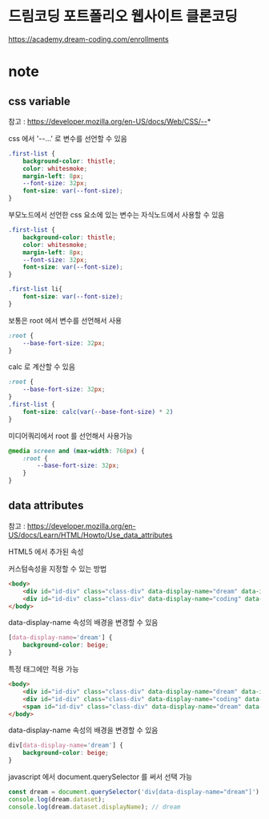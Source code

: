 # 드림코딩 포트폴리오 웹사이트 클론코딩

https://academy.dream-coding.com/enrollments

# note

## css variable

참고 : https://developer.mozilla.org/en-US/docs/Web/CSS/--*

css 에서 '--...' 로 변수를 선언할 수 있음 

```css
.first-list {
    background-color: thistle;
    color: whitesmoke;
    margin-left: 8px;
    --font-size: 32px;
    font-size: var(--font-size);
}
```

부모노드에서 선언한 css 요소에 있는 변수는 자식노드에서 사용할 수 있음

```css
.first-list {
    background-color: thistle;
    color: whitesmoke;
    margin-left: 8px;
    --font-size: 32px;
    font-size: var(--font-size);
}

.first-list li{
    font-size: var(--font-size);
}
```

보통은 root 에서 변수를 선언해서 사용

```css
:root {
    --base-fort-size: 32px;
}
```

calc 로 계산할 수 있음

```css
:root {
    --base-fort-size: 32px;
}
.first-list {
    font-size: calc(var(--base-font-size) * 2)
}
```

미디어쿼리에서 root 를 선언해서 사용가능

```css
@media screen and (max-width: 768px) {
    :root {
        --base-fort-size: 32px;
    }
}
```

## data attributes

참고 : https://developer.mozilla.org/en-US/docs/Learn/HTML/Howto/Use_data_attributes

HTML5 에서 추가된 속성

커스텀속성을 지정할 수 있는 방법

```html
<body>
    <div id="id-div" class="class-div" data-display-name="dream" data-index="1"></div>
    <div id="id-div" class="class-div" data-display-name="coding" data-index="2"></div>
</body>
```

data-display-name 속성의 배경을 변경할 수 있음

```css
[data-display-name='dream'] {
    background-color: beige;
}
```

특정 태그에만 적용 가능

```html
<body>
    <div id="id-div" class="class-div" data-display-name="dream" data-index="1"></div>
    <div id="id-div" class="class-div" data-display-name="coding" data-index="2"></div>
    <span id="id-div" class="class-div" data-display-name="dream" data-index="1">zzzzzzzzz</span>
</body>
```

data-display-name 속성의 배경을 변경할 수 있음

```css
div[data-display-name='dream'] {
    background-color: beige;
}
```

javascript 에서 document.querySelector 를 써서 선택 가능

```js
const dream = document.querySelector('div[data-display-name="dream"]')
console.log(dream.dataset);
console.log(dream.dataset.displayName); // dream
```
